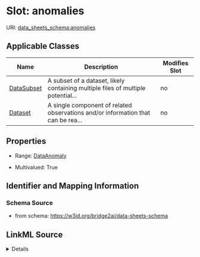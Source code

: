

# Slot: anomalies

URI: [data_sheets_schema:anomalies](https://w3id.org/bridge2ai/data-sheets-schema/anomalies)



<!-- no inheritance hierarchy -->





## Applicable Classes

| Name | Description | Modifies Slot |
| --- | --- | --- |
| [DataSubset](DataSubset.md) | A subset of a dataset, likely containing multiple files of multiple potential... |  no  |
| [Dataset](Dataset.md) | A single component of related observations and/or information that can be rea... |  no  |







## Properties

* Range: [DataAnomaly](DataAnomaly.md)

* Multivalued: True





## Identifier and Mapping Information







### Schema Source


* from schema: https://w3id.org/bridge2ai/data-sheets-schema




## LinkML Source

<details>
```yaml
name: anomalies
from_schema: https://w3id.org/bridge2ai/data-sheets-schema
rank: 1000
multivalued: true
alias: anomalies
owner: Dataset
domain_of:
- Dataset
range: DataAnomaly

```
</details>